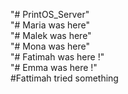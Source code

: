 "# PrintOS_Server" <br>
"# Maria was here" <br>
"# Malek was here" <br>
"# Mona was here" <br>
"# Fatimah was here !" <br>
"# Emma was here !" <br>
#Fattimah tried something
